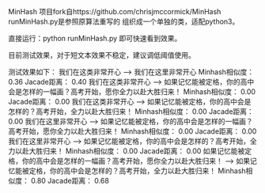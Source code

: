 MinHash
项目fork自https://github.com/chrisjmccormick/MinHash
runMinHash.py是参照原算法重写的
组织成一个单独的类，适配python3。

直接运行：python  runMinHash.py   即可快速看到效果。

目前测试效果，对于短文本效果不稳定，建议调低阈值使用。

测试效果如下：
我们在这类非常开心 --> 我们在这里非常开心  Minhash相似度： 0.36  Jacade距离：   0.40
我们在这类非常开心 --> 如果记忆能被定格，你的高中会是怎样的一幅画？高考开始，愿你全力以赴大胜归来！  Minhash相似度： 0.00  Jacade距离：   0.00
我们在这类非常开心 --> 如果记忆能被定格，你的高中会是怎样的？高考开始，全力以赴大胜归来！  Minhash相似度： 0.00  Jacade距离：   0.00
我们在这里非常开心 --> 如果记忆能被定格，你的高中会是怎样的一幅画？高考开始，愿你全力以赴大胜归来！  Minhash相似度： 0.00  Jacade距离：   0.00
我们在这里非常开心 --> 如果记忆能被定格，你的高中会是怎样的？高考开始，全力以赴大胜归来！  Minhash相似度： 0.00  Jacade距离：   0.00
如果记忆能被定格，你的高中会是怎样的一幅画？高考开始，愿你全力以赴大胜归来！ --> 如果记忆能被定格，你的高中会是怎样的？高考开始，全力以赴大胜归来！  Minhash相似度： 0.80  Jacade距离：   0.68